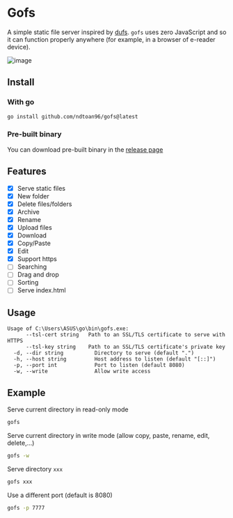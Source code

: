 # Gofs

A simple static file server inspired by [dufs](https://github.com/sigoden/dufs).
`gofs` uses zero JavaScript and so it can function properly anywhere (for example, in a browser of e-reader device).

![image](https://github.com/user-attachments/assets/290ba8b9-de77-43e3-858e-e4cb03ed189a)

## Install

### With go
```bash
go install github.com/ndtoan96/gofs@latest
```

### Pre-built binary
You can download pre-built binary in the [release page](https://github.com/ndtoan96/gofs/releases)

## Features

- [x] Serve static files
- [x] New folder
- [x] Delete files/folders
- [x] Archive
- [x] Rename
- [x] Upload files
- [x] Download
- [x] Copy/Paste
- [x] Edit
- [x] Support https
- [ ] Searching
- [ ] Drag and drop
- [ ] Sorting
- [ ] Serve index.html

## Usage
```
Usage of C:\Users\ASUS\go\bin\gofs.exe:
      --tsl-cert string   Path to an SSL/TLS certificate to serve with HTTPS
      --tsl-key string    Path to an SSL/TLS certificate's private key
  -d, --dir string          Directory to serve (default ".")
  -h, --host string         Host address to listen (default "[::]")
  -p, --port int            Port to listen (default 8080)
  -w, --write               Allow write access
```

## Example
Serve current directory in read-only mode
```bash
gofs
```

Serve current directory in write mode (allow copy, paste, rename, edit, delete,...)
```bash
gofs -w
```

Serve directory `xxx`
```bash
gofs xxx
```

Use a different port (default is 8080)
```bash
gofs -p 7777
```
